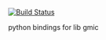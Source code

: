 [![Build Status](https://travis-ci.org/cedspam/gmicpy.svg?branch=master)](https://travis-ci.org/cedspam/gmicpy)

python bindings for lib gmic
